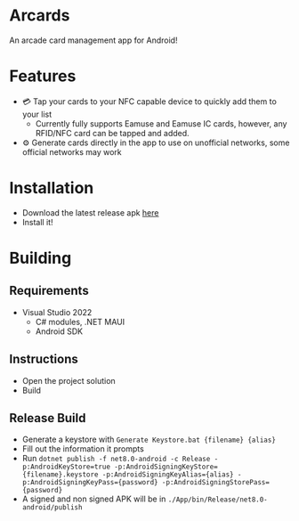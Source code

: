 # Arcards
An arcade card management app for Android!

# Features
- 💳 Tap your cards to your NFC capable device to quickly add them to your list
    - Currently fully supports Eamuse and Eamuse IC cards, however, any RFID/NFC card can be tapped and added.
- ⚙️ Generate cards directly in the app to use on unofficial networks, some official networks may work

# Installation
- Download the latest release apk [here](https://github.com/BttrDrgn/Arcards/releases/latest)
- Install it!

# Building
## Requirements
- Visual Studio 2022
    - C# modules, .NET MAUI
    - Android SDK
## Instructions
- Open the project solution
- Build
## Release Build
- Generate a keystore with `Generate Keystore.bat {filename} {alias}`
- Fill out the information it prompts
- Run `dotnet publish -f net8.0-android -c Release -p:AndroidKeyStore=true -p:AndroidSigningKeyStore={filename}.keystore -p:AndroidSigningKeyAlias={alias} -p:AndroidSigningKeyPass={password} -p:AndroidSigningStorePass={password}`
- A signed and non signed APK will be in `./App/bin/Release/net8.0-android/publish`